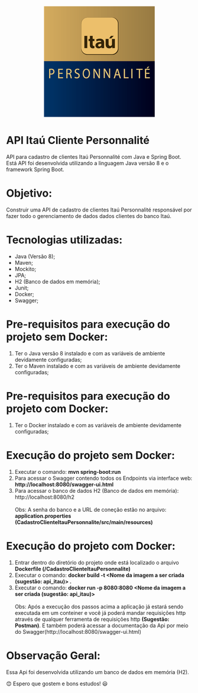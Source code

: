 <h1 align="center">
    <img alt="ItauPersonnalite" title="#ItauPersonnalite" src="./logo_itau_personnalite.png" />
</h1>


# API Itaú Cliente Personnalité
API para cadastro de clientes Itaú Personnalité com Java e Spring Boot. Está API foi desenvolvida utilizando a linguagem Java versão 8 e o framework Spring Boot.

# Objetivo:
Construir uma API de cadastro de clientes Itaú Personnalité responsável por fazer todo o gerenciamento de dados dados clientes do banco Itaú.

# Tecnologias utilizadas: 
* Java (Versão 8); 
* Maven;
* Mockito;
* JPA;
* H2 (Banco de dados em memória);
* Junit;
* Docker;
* Swagger;

# Pre-requisitos para execução do projeto sem Docker:
1. Ter o Java versão 8 instalado e com as variáveis de ambiente devidamente configuradas;
2. Ter o Maven instalado e com as variáveis de ambiente devidamente configuradas;

# Pre-requisitos para execução do projeto com Docker:
1. Ter o Docker instalado e com as variáveis de ambiente devidamente configuradas;

# Execução do projeto sem Docker:
1. Executar o comando: <b>mvn spring-boot:run</b>
2. Para acessar o Swagger contendo todos os Endpoints via interface web: <b>http://localhost:8080/swagger-ui.html</b>
3. Para acessar o banco de dados H2 (Banco de dados em memória): http://localhost:8080/h2
<br></br>
Obs: A senha do banco e a URL de coneção estão no arquivo: <b>application.properties (CadastroClienteItauPersonnalite/src/main/resources)</b>

# Execução do projeto com Docker:
1. Entrar dentro do diretório do projeto onde está localizado o arquivo <b>Dockerfile (/CadastroClienteItauPersonnalite)</b>
2. Executar o comando: <b>docker build -t <Nome da imagem a ser criada (sugestão: api_itau)> .</b>
3. Executar o comando: <b>docker run -p 8080:8080 <Nome da imagem a ser criada (sugestão: api_itau)></b>
<br></br>
Obs: Após a execução dos passos acima a aplicação já estará sendo executada em um conteiner e você já poderá mandar requisições http através de qualquer
ferramenta de requisições http <b>(Sugestão: Postman)</b>. E também poderá acessar a documentação da Api por meio do Swagger(http://localhost:8080/swagger-ui.html)

# Observação Geral:
Essa Api foi desenvolvida utilizando um banco de dados em memória (H2).

:blush: Espero que gostem e bons estudos! :smiley:

